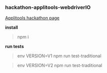 ### hackathon-applitools-webdriverIO
[Applitools hackathon page](https://applitools.com/cross-browser-testing-hackathon-v20-1-instructions/)

**install**
> npm i

**run tests**
>  env VERSION=V1 npm run test-traditional

>  env VERSION=V2 npm run test-traditional
